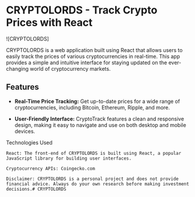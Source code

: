 # CRYPTOLORDS - Track Crypto Prices with React

![CRYPTOLORDS]

CRYPTOLORDS is a web application built using React that allows users to easily track the prices of various cryptocurrencies in real-time. This app provides a simple and intuitive interface for staying updated on the ever-changing world of cryptocurrency markets.

## Features

- **Real-Time Price Tracking:** Get up-to-date prices for a wide range of cryptocurrencies, including Bitcoin, Ethereum, Ripple, and more.

- **User-Friendly Interface:** CryptoTrack features a clean and responsive design, making it easy to navigate and use on both desktop and mobile devices.

Technologies Used

    React: The front-end of CRYPTOLORDS is built using React, a popular JavaScript library for building user interfaces.

    Cryptocurrency APIs: Coingecko.com

    Disclaimer: CRYPTOLORDS is a personal project and does not provide financial advice. Always do your own research before making investment decisions.#   C R Y P T O L O R D S 

 
 
